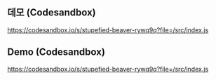 ## 데모 (Codesandbox)
https://codesandbox.io/s/stupefied-beaver-rywq9q?file=/src/index.js
## Demo (Codesandbox)
https://codesandbox.io/s/stupefied-beaver-rywq9q?file=/src/index.js
